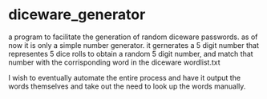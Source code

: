 # diceware_generator
a program to facilitate the generation of random diceware passwords.
as of now it is only a simple number generator. it gernerates a 5 digit number that representes 5 dice rolls to obtain a random 5 digit number, and match that number with the corrisponding word in the diceware wordlist.txt

I wish to eventually automate the entire process and have it output the words themselves and take out the need to look up the words manually.
